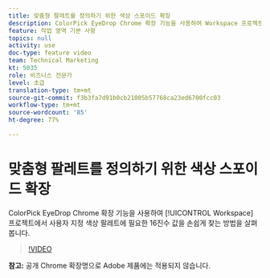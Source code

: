 ```yaml
---
title: 맞춤형 팔레트를 정의하기 위한 색상 스포이드 확장
description: ColorPick EyeDrop Chrome 확장 기능을 사용하여 Workspace 프로젝트에서 사용자 지정 색상 팔레트에 필요한 16진수 값을 손쉽게 찾는 방법을 살펴봅니다.
feature: 작업 영역 기본 사항
topics: null
activity: use
doc-type: feature video
team: Technical Marketing
kt: 5035
role: 비즈니스 전문가
level: 초급
translation-type: tm+mt
source-git-commit: f3b3fa7d91b0cb21005b57768ca23ed6700fcc03
workflow-type: tm+mt
source-wordcount: '85'
ht-degree: 77%

---
```



# 맞춤형 팔레트를 정의하기 위한 색상 스포이드 확장

ColorPick EyeDrop Chrome 확장 기능을 사용하여 [!UICONTROL Workspace] 프로젝트에서 사용자 지정 색상 팔레트에 필요한 16진수 값을 손쉽게 찾는 방법을 살펴봅니다.

>[!VIDEO](https://video.tv.adobe.com/v/33775/?quality=12)

**참고:** 공개 Chrome 확장명으로 Adobe 제품에는 적용되지 않습니다.
